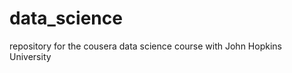 data_science
============

repository for the cousera data science course with John Hopkins University

